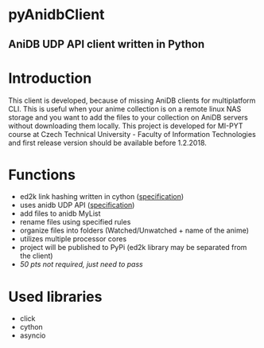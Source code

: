 # pyAnidbClient
## AniDB UDP API client written in Python

# Introduction
This client is developed, because of missing AniDB clients for multiplatform CLI. This is useful when your anime collection is on a remote linux NAS storage and you want to add the files to your collection on AniDB servers without downloading them locally. This project is developed for MI-PYT course at Czech Technical University - Faculty of Information Technologies and first release version should be available before 1.2.2018.

# Functions
- ed2k link hashing written in cython ([specification](https://en.wikipedia.org/wiki/Ed2k_URI_scheme))
- uses anidb UDP API ([specification](https://wiki.anidb.net/w/UDP_API_Definition))
- add files to anidb MyList
- rename files using specified rules
- organize files into folders (Watched/Unwatched + name of the anime)
- utilizes multiple processor cores
- project will be published to PyPi (ed2k library may be separated from the client)
- *50 pts not required, just need to pass*

# Used libraries
- click
- cython
- asyncio
